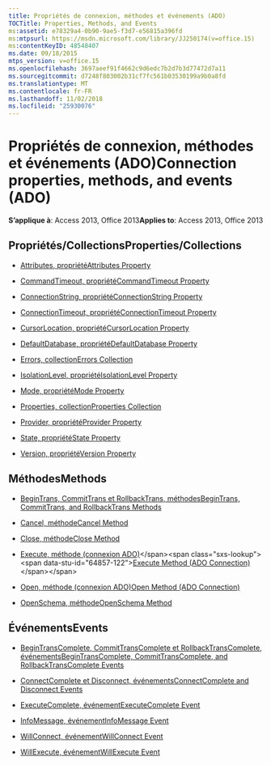 ```yaml
---
title: Propriétés de connexion, méthodes et événements (ADO)
TOCTitle: Properties, Methods, and Events
ms:assetid: e78329a4-0b90-9ae5-f3d7-e56815a396fd
ms:mtpsurl: https://msdn.microsoft.com/library/JJ250174(v=office.15)
ms:contentKeyID: 48548407
ms.date: 09/18/2015
mtps_version: v=office.15
ms.openlocfilehash: 3697aeef91f4662c9d6edc7b2d7b3d77472d7a11
ms.sourcegitcommit: d7248f803002b31cf7fc561b03530199a9b0a8fd
ms.translationtype: MT
ms.contentlocale: fr-FR
ms.lasthandoff: 11/02/2018
ms.locfileid: "25930076"
---
```

# <a name="connection-properties-methods-and-events-ado"></a><span data-ttu-id="64857-102">Propriétés de connexion, méthodes et événements (ADO)</span><span class="sxs-lookup"><span data-stu-id="64857-102">Connection properties, methods, and events (ADO)</span></span>

<span data-ttu-id="64857-103">**S’applique à**: Access 2013, Office 2013</span><span class="sxs-lookup"><span data-stu-id="64857-103">**Applies to**: Access 2013, Office 2013</span></span>

## <a name="propertiescollections"></a><span data-ttu-id="64857-104">Propriétés/Collections</span><span class="sxs-lookup"><span data-stu-id="64857-104">Properties/Collections</span></span>

- [<span data-ttu-id="64857-105">Attributes, propriété</span><span class="sxs-lookup"><span data-stu-id="64857-105">Attributes Property</span></span>](attributes-property-ado.md)

- [<span data-ttu-id="64857-106">CommandTimeout, propriété</span><span class="sxs-lookup"><span data-stu-id="64857-106">CommandTimeout Property</span></span>](commandtimeout-property-ado.md)

- [<span data-ttu-id="64857-107">ConnectionString, propriété</span><span class="sxs-lookup"><span data-stu-id="64857-107">ConnectionString Property</span></span>](connectionstring-property-ado.md)

- [<span data-ttu-id="64857-108">ConnectionTimeout, propriété</span><span class="sxs-lookup"><span data-stu-id="64857-108">ConnectionTimeout Property</span></span>](connectiontimeout-property-ado.md)

- [<span data-ttu-id="64857-109">CursorLocation, propriété</span><span class="sxs-lookup"><span data-stu-id="64857-109">CursorLocation Property</span></span>](cursorlocation-property-ado.md)

- [<span data-ttu-id="64857-110">DefaultDatabase, propriété</span><span class="sxs-lookup"><span data-stu-id="64857-110">DefaultDatabase Property</span></span>](defaultdatabase-property-ado.md)

- [<span data-ttu-id="64857-111">Errors, collection</span><span class="sxs-lookup"><span data-stu-id="64857-111">Errors Collection</span></span>](errors-collection-ado.md)

- [<span data-ttu-id="64857-112">IsolationLevel, propriété</span><span class="sxs-lookup"><span data-stu-id="64857-112">IsolationLevel Property</span></span>](isolationlevel-property-ado.md)

- [<span data-ttu-id="64857-113">Mode, propriété</span><span class="sxs-lookup"><span data-stu-id="64857-113">Mode Property</span></span>](mode-property-ado.md)

- [<span data-ttu-id="64857-114">Properties, collection</span><span class="sxs-lookup"><span data-stu-id="64857-114">Properties Collection</span></span>](properties-collection-ado.md)

- [<span data-ttu-id="64857-115">Provider, propriété</span><span class="sxs-lookup"><span data-stu-id="64857-115">Provider Property</span></span>](provider-property-ado.md)

- [<span data-ttu-id="64857-116">State, propriété</span><span class="sxs-lookup"><span data-stu-id="64857-116">State Property</span></span>](state-property-ado.md)

- [<span data-ttu-id="64857-117">Version, propriété</span><span class="sxs-lookup"><span data-stu-id="64857-117">Version Property</span></span>](version-property-ado.md)

## <a name="methods"></a><span data-ttu-id="64857-118">Méthodes</span><span class="sxs-lookup"><span data-stu-id="64857-118">Methods</span></span>

- [<span data-ttu-id="64857-119">BeginTrans, CommitTrans et RollbackTrans, méthodes</span><span class="sxs-lookup"><span data-stu-id="64857-119">BeginTrans, CommitTrans, and RollbackTrans Methods</span></span>](begintrans-committrans-and-rollbacktrans-methods-ado.md)

- [<span data-ttu-id="64857-120">Cancel, méthode</span><span class="sxs-lookup"><span data-stu-id="64857-120">Cancel Method</span></span>](cancel-method-ado.md)

- [<span data-ttu-id="64857-121">Close, méthode</span><span class="sxs-lookup"><span data-stu-id="64857-121">Close Method</span></span>](close-method-ado.md)

- <span data-ttu-id="64857-122">[Execute, méthode (connexion ADO)](https://msdn.microsoft.com/library/jj249832\(v=office.15\))</span><span class="sxs-lookup"><span data-stu-id="64857-122">[Execute Method (ADO Connection)](https://msdn.microsoft.com/library/jj249832\(v=office.15\))</span></span>

- [<span data-ttu-id="64857-123">Open, méthode (connexion ADO)</span><span class="sxs-lookup"><span data-stu-id="64857-123">Open Method (ADO Connection)</span></span>](open-method-ado-connection.md)

- [<span data-ttu-id="64857-124">OpenSchema, méthode</span><span class="sxs-lookup"><span data-stu-id="64857-124">OpenSchema Method</span></span>](openschema-method-ado.md)

## <a name="events"></a><span data-ttu-id="64857-125">Événements</span><span class="sxs-lookup"><span data-stu-id="64857-125">Events</span></span>

- [<span data-ttu-id="64857-126">BeginTransComplete, CommitTransComplete et RollbackTransComplete, événements</span><span class="sxs-lookup"><span data-stu-id="64857-126">BeginTransComplete, CommitTransComplete, and RollbackTransComplete Events</span></span>](begintranscomplete-committranscomplete-and-rollbacktranscomplete-events-ado.md)

- [<span data-ttu-id="64857-127">ConnectComplete et Disconnect, événements</span><span class="sxs-lookup"><span data-stu-id="64857-127">ConnectComplete and Disconnect Events</span></span>](connectcomplete-and-disconnect-events-ado.md)

- [<span data-ttu-id="64857-128">ExecuteComplete, événement</span><span class="sxs-lookup"><span data-stu-id="64857-128">ExecuteComplete Event</span></span>](executecomplete-event-ado.md)

- [<span data-ttu-id="64857-129">InfoMessage, événement</span><span class="sxs-lookup"><span data-stu-id="64857-129">InfoMessage Event</span></span>](infomessage-event-ado.md)

- [<span data-ttu-id="64857-130">WillConnect, événement</span><span class="sxs-lookup"><span data-stu-id="64857-130">WillConnect Event</span></span>](willconnect-event-ado.md)

- [<span data-ttu-id="64857-131">WillExecute, événement</span><span class="sxs-lookup"><span data-stu-id="64857-131">WillExecute Event</span></span>](willexecute-event-ado.md)

